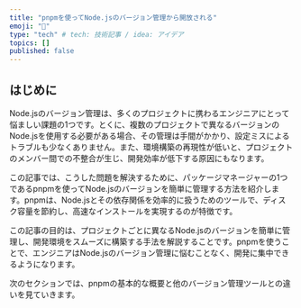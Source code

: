 ```yaml
---
title: "pnpmを使ってNode.jsのバージョン管理から開放される"
emoji: "🍣"
type: "tech" # tech: 技術記事 / idea: アイデア
topics: []
published: false
---
```


## はじめに

Node.jsのバージョン管理は、多くのプロジェクトに携わるエンジニアにとって悩ましい課題の1つです。とくに、複数のプロジェクトで異なるバージョンのNode.jsを使用する必要がある場合、その管理は手間がかかり、設定ミスによるトラブルも少なくありません。また、環境構築の再現性が低いと、プロジェクトのメンバー間での不整合が生じ、開発効率が低下する原因にもなります。

この記事では、こうした問題を解決するために、パッケージマネージャーの1つであるpnpmを使ってNode.jsのバージョンを簡単に管理する方法を紹介します。pnpmは、Node.jsとその依存関係を効率的に扱うためのツールで、ディスク容量を節約し、高速なインストールを実現するのが特徴です。

この記事の目的は、プロジェクトごとに異なるNode.jsのバージョンを簡単に管理し、開発環境をスムーズに構築する手法を解説することです。pnpmを使うことで、エンジニアはNode.jsのバージョン管理に悩むことなく、開発に集中できるようになります。

次のセクションでは、pnpmの基本的な概要と他のバージョン管理ツールとの違いを見ていきます。

